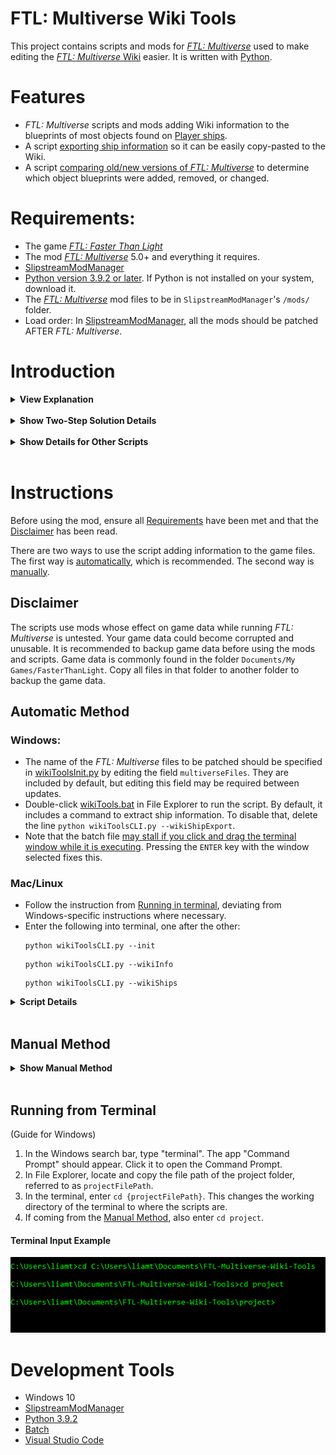 # FTL: Multiverse Wiki Tools

This project contains scripts and mods for [*FTL: Multiverse*](https://subsetgames.com/forum/viewtopic.php?f=11&t=35332) used to make editing the [*FTL: Multiverse* Wiki](https://ftlmultiverse.fandom.com/wiki) easier. It is written with [Python](https://www.python.org/downloads).

# Features

- *FTL: Multiverse* scripts and mods adding Wiki information to the blueprints of most objects found on [Player ships](https://ftlmultiverse.fandom.com/wiki/Player_ships).
- A script [exporting ship information](./project/wikiShipExport.py) so it can be easily copy-pasted to the Wiki.
- A script [comparing old/new versions of *FTL: Multiverse*](./project/compareVersions.py) to determine which object blueprints were added, removed, or changed.

# Requirements:

- The game [*FTL: Faster Than Light*](https://en.wikipedia.org/wiki/FTL:_Faster_Than_Light)
- The mod [*FTL: Multiverse*](https://subsetgames.com/forum/viewtopic.php?f=11&t=35332) 5.0+ and everything it requires.
- [SlipstreamModManager](https://subsetgames.com/forum/viewtopic.php?t=17102)
- [Python version 3.9.2 or later](https://www.python.org/downloads/). If Python is not installed on your system, download it.
- The [*FTL: Multiverse*](https://subsetgames.com/forum/viewtopic.php?f=11&t=35332) mod files to be in  `SlipstreamModManager`'s `/mods/` folder.
- Load order: In [SlipstreamModManager](https://subsetgames.com/forum/viewtopic.php?t=17102), all the mods should be patched AFTER *FTL: Multiverse*.

# Introduction

<details>
  <summary><b>View Explanation</b></summary>
<br>

In *FTL: Faster Than Light*, game data is contained in [XML files](https://en.wikipedia.org/wiki/XML). Each in-game object has a blueprint: an XML element detailing the object and dictating its behavior. 

*FTL: Multiverse* follows the same schema. However, it introduces more than 500 objects compared to the original game. This can make updating the *FTL: Multiverse* Wiki between *FTL: Multiverse* updates time-consuming when done manually.

A script to extract game information from object blueprints could help in editing the Wiki. However, most object blueprints do not contain enough information to determine what page on the *FTL: Multiverse* Wiki they belong to. This means that extracted information for objects would not include hyperlinks to their page on the Wiki. Hyperlinks would have to be added manually. Additionally, details from an object's blueprint, like its in-game name, do not always match its heading or how it is referred to on the Wiki.

This project includes a two-step solution. The first step matches object blueprints to their Wiki page and provides additional information where necessary. The second step adds elements containing Wiki information to existing blueprints. This enables a script extracting game information to refer to objects correctly and include hyperlinks to their Wiki page.

</details>
<br>

<details>
  <summary><b>Show Two-Step Solution Details</b></summary>
<br> 

### Step 1: Add blueprintLists

The first step involves a `.append` file in the folder [Append Wiki blueprintsLists](/project/Append%20Wiki%20blueprintLists/data), [autoBlueprints.xml.append](./project/Append%20Wiki%20blueprintLists/data/autoBlueprints.xml.append). It is an XML file that uses blueprintLists to associate in-game objects with their corresponding Wiki page. It also contains information for objects where the blueprint information doesn't match the Wiki.

See the [autoBlueprints.xml.append file](./project/Append%20Wiki%20blueprintLists/data/autoBlueprints.xml.append) file for more information.

Before the next step, the `.append` file is added to the game's existing files using [SlipstreamModManager](https://subsetgames.com/forum/viewtopic.php?t=17102).

## Step 2: Append Information to blueprints

A script called [appendWikiElements.py](./project/appendWikiElements.py) generates `.append` files adding Wiki information to existing blueprints. It uses the added information from the last step to override blueprint information where necessary.

The generated `.append` files are added to the game files with SlipstreamModManager. With that, each blueprint referred to by Player Ships is given elements detailing their location on the Wiki.

</details>
<br>

<details>
  <summary><b>Show Details for Other Scripts</b></summary>
<br>

### Exporting Ship Data

After following the [two-step solution](#step-1-add-blueprintlists), a script called [wikiShipExport.py](./project/wikiShipExport.py) can be used to extract information about Player Ships from the game files and format it for the Wiki. The resulting file is inserted into a file called `wikiShips.txt`.

</details>
<br>

# Instructions

Before using the mod, ensure all [Requirements](#requirements) have been met and that the [Disclaimer](#disclaimer) has been read.

There are two ways to use the script adding information to the game files. The first way is [automatically](#automatic-method), which is recommended. The second way is [manually](#manual-method).

## Disclaimer

The scripts use mods whose effect on game data while running *FTL: Multiverse* is untested. Your game data could become corrupted and unusable. It is recommended to backup game data before using the mods and scripts. Game data is commonly found in the folder `Documents/My Games/FasterThanLight`. Copy all files in that folder to another folder to backup the game data.

## Automatic Method

### Windows:

- The name of the *FTL: Multiverse* files to be patched should be specified in [wikiToolsInit.py](./wikiToolsInit.py) by editing the field `multiverseFiles`. They are included by default, but editing this field may be required between updates.
- Double-click [wikiTools.bat](./wikiTools.bat) in File Explorer to run the script. By default, it includes a command to extract ship information. To disable that, delete the line `python wikiToolsCLI.py --wikiShipExport`.
- Note that the batch file [may stall if you click and drag the terminal window while it is executing](https://superuser.com/questions/1676378). Pressing the `ENTER` key with the window selected fixes this.

### Mac/Linux

- Follow the instruction from [Running in terminal](#running-from-terminal), deviating from Windows-specific instructions where necessary.
- Enter the following into terminal, one after the other: 
  ```
  python wikiToolsCLI.py --init
  ```
  ```
  python wikiToolsCLI.py --wikiInfo
  ```
  ```
  python wikiToolsCLI.py --wikiShips
  ```

<details>
  <summary><b>Script Details</b></summary>
<br>

- [wikiToolsCLI.py](./wikiToolsCLI.py) accepts command-line arguments to executes files based on user input.

- [wikiToolsInit.py](./wikiToolsInit.py) finds the location of SlipstreamModManager's `modman.jar` on your system. It requires  `modman.jar` and the project to be on the same hard drive. Additionally, there must be only one copy of `modman.jar` on the current drive.

</details>
<br>

## Manual Method

<details>
  <summary><b>Show Manual Method</b></summary>
<br>

### Step 1. Add blueprintLists

1. If you haven't modified [autoBlueprints.xml.append](./project/Append%20Wiki%20blueprintLists/data/autoBlueprints.xml.append), go to [SlipstreamModManager Process Step 2](#slipstreammodmanager-process), with {modName} as `Append Wiki blueprintLists`.
2. If [autoBlueprints.xml.append](./project/Append%20Wiki%20blueprintLists/data/autoBlueprints.xml.append) was modified, go to [SlipstreamModManager Process](#slipstreammodmanager-process), with with {modName} being 'Append Wiki blueprintLists'.

### Step 2. Add Information

- After following Step 1. There are multiple options:
    - Run from Terminal](#running-from-terminal-step-2) (easier for beginners)
    - Run from IDE (better option for editing and development)

### Running from Terminal Step 2

1. Complete the [Running from Terminal](#running-from-terminal) instructions to open the terminal and navigate to the correct directory.
2. Enter in terminal `python ./appendWikiElements.py`. This activates the script and creates the .append files in the [Append wikiElements](./project/Append%20wikiElements/data) folder.
3. Go to [SlipstreamModManager Process](#slipstreammodmanager-process) step 1, with {modName} being `Append wikiElements`.

### Step 3. Export Ships

1. If the terminal was closed, or the directory changed, repeat the [Running from Terminal](#running-from-terminal) instructions.
2. Enter in terminal `python ./wikiShipExport.py`. This activates the script [wikiShipExport.py](./project/wikiShipExport.py), which outputs text to [wikiShips.txt](./project/wikiShips.txt)

### SlipstreamModManager Process:

Make sure that ZIP files are recognized by SlipstreamModManager. To enable this, in SlipstreamModManager, click in this sequence: `File -> Preferences`. In the popup, ensure the `allow_zip` option is checked.

- `{modName}` is a generic name used for the name of the mod's ZIP file.

1. ZIP the 'data' folder in the `{modName}` folder.
2. Move the ZIP file to `SlipstreamModManager/mods/`. After you've done this once for a specific ZIP file, in the future, you can change the ZIP target path to `SlipstreamModManager/mods/` and overwrite the existing ZIP file instead of moving it from the local directory.
3. In SlipstreamModManager folder, double-click `modman.jar` to start SlipstreamModManager.
4. In the list of mods, check the `{modName}` file.
5. Click 'Validate' to ensure the `{modName}` file contains valid XML. Ignore warnings about the invalid character '🗲'. For other warning messages, fix it using the information provided by SlipstreamModManager.
5. 'Patch' FTL with the *`FTL: Multiverse`* mod file and the ZIP file checked. Ensure the ZIP file is listed AFTER *FTL: Multiverse*. Otherwise, the patch will not work.
6. If you receive a popup asking to start FTL, DO NOT do it. See [Disclaimer](#disclaimer) for details. The popup after patching can be disabled by following the sequence in SlipstreamModManager: `File -> Preferences` and ensuring that 'never_run_ftl' is checked.
7. Do `File-> Extract Dats...` and select the project folder. It is important that the project folder is selected because the scripts rely on the game folders being in the same directory.
8. Click `Save` in the `Extract Dats...` popup. Wait for the files to be extracted.

If coming from [Step 1. Add blueprintLists](#step-1-add-blueprintlists), go to [Step 2. Add Information](#step-2-add-information).

If coming from [Step 2. Add Information](#step-2-add-information), go to [Step 3.](#step-3-export-ships).

- Note that after completing [Step 2](#step-2-add-information), [createShipBlueprintLists.py](./project/createShipBlueprintLists.py) and [appendWikiElements.py](./project/appendWikiElements) will not because the blueprintLists are no longer contained in 'autoBlueprints.xml'. In SlipstreamModManager, doing the following will recreate the environment for the scripts to work correctly:

1. Patch FTL with only *FTL: Multiverse* selected.
2. `Extract the Dat...` to the [/project/FTL Data](./project/FTL%20Data/) folder.

</details>
<br>

## Running from Terminal

(Guide for Windows)

1. In the Windows search bar, type "terminal". The app "Command Prompt" should appear. Click it to open the Command Prompt.
2. In File Explorer, locate and copy the file path of the project folder, referred to as `projectFilePath`.
3. In the terminal, enter `cd {projectFilePath}`. This changes the working directory of the terminal to where the scripts are.
4. If coming from the [Manual Method](#manual-method), also enter `cd project`.

#### Terminal Input Example

<img src="images/runFromTerminal.png" alt="Image containing terminal commands">

# Development Tools
- Windows 10
- [SlipstreamModManager](https://subsetgames.com/forum/viewtopic.php?t=17102)
- [Python 3.9.2](https://www.python.org/downloads)
- [Batch](https://en.wikipedia.org/wiki/Batch_file)
- [Visual Studio Code](https://code.visualstudio.com/)
